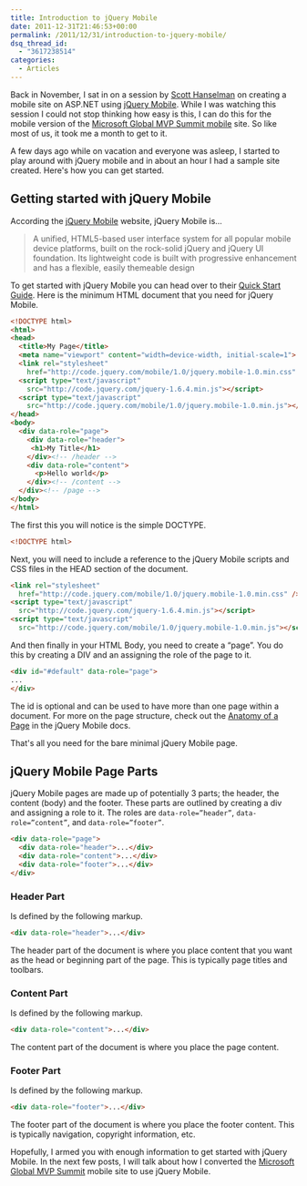 ```yaml
---
title: Introduction to jQuery Mobile
date: 2011-12-31T21:46:53+00:00
permalink: /2011/12/31/introduction-to-jquery-mobile/
dsq_thread_id:
  - "3617238514"
categories:
  - Articles
---
```

Back in November, I sat in on a session by [Scott Hanselman](http://www.hanselman.com/blog/) on creating a mobile site on ASP.NET using [jQuery Mobile](http://jquerymobile.com/).  While I was watching this session I could not stop thinking how easy is this, I can do this for the mobile version of the [Microsoft Global MVP Summit mobile](http://mvpsummitevents.info/m/) site. So like most of us, it took me a month to get to it.

A few days ago while on vacation and everyone was asleep, I started to play around with jQuery mobile and in about an hour I had a sample site created.  Here's how you can get started.

## Getting started with jQuery Mobile

According the [jQuery Mobile](http://http://jquerymobile.com/) website, jQuery Mobile is…

> A unified, HTML5-based user interface system for all popular mobile device platforms, built on the rock-solid jQuery and jQuery UI foundation. Its lightweight code is built with progressive enhancement and has a flexible, easily themeable design

To get started with jQuery Mobile you can head over to their [Quick Start Guide](http://jquerymobile.com/demos/1.0/docs/about/getting-started.html).  Here is the minimum HTML document that you need for jQuery Mobile.

```html
<!DOCTYPE html>
<html>
<head>
  <title>My Page</title> 
  <meta name="viewport" content="width=device-width, initial-scale=1">
  <link rel="stylesheet"
    href="http://code.jquery.com/mobile/1.0/jquery.mobile-1.0.min.css" />
  <script type="text/javascript"
    src="http://code.jquery.com/jquery-1.6.4.min.js"></script>
  <script type="text/javascript"
    src="http://code.jquery.com/mobile/1.0/jquery.mobile-1.0.min.js"></script>
</head>
<body>
  <div data-role="page">
    <div data-role="header">
     <h1>My Title</h1>
    </div><!-- /header -->
    <div data-role="content">
      <p>Hello world</p>
    </div><!-- /content -->
  </div><!-- /page -->
</body>
</html>
```

The first this you will notice is the simple DOCTYPE.

```html
<!DOCTYPE html>
```

Next, you will need to include a reference to the jQuery Mobile scripts and CSS files in the HEAD section of the document.

```html
<link rel="stylesheet" 
  href="http://code.jquery.com/mobile/1.0/jquery.mobile-1.0.min.css" />
<script type="text/javascript" 
  src="http://code.jquery.com/jquery-1.6.4.min.js"></script>
<script type="text/javascript" 
  src="http://code.jquery.com/mobile/1.0/jquery.mobile-1.0.min.js"></script>
```

And then finally in your HTML Body, you need to create a “page”. You do this by creating a DIV and an assigning the role of the page to it.

```html
<div id="#default" data-role="page">
...
</div>
```

The id is optional and can be used to have more than one page within a document.  For more on the page structure, check out the [Anatomy of a Page](http://jquerymobile.com/demos/1.0/docs/pages/page-anatomy.html) in the jQuery Mobile docs.

That's all you need for the bare minimal jQuery Mobile page.

## jQuery Mobile Page Parts

jQuery Mobile pages are made up of potentially 3 parts; the header, the content (body) and the footer.  These parts are outlined by creating a div and assigning a role to it.  The roles are `data-role=”header”`, `data-role=”content”`, and `data-role=”footer”`.

```html
<div data-role="page">
  <div data-role="header">...</div>
  <div data-role="content">...</div>
  <div data-role="footer">...</div>
</div>
```

### Header Part

Is defined by the following markup.

```html
<div data-role="header">...</div>
```

The header part of the document is where you place content that you want as the head or beginning part of the page. This is typically page titles and toolbars.

### Content Part

Is defined by the following markup.

```html
<div data-role="content">...</div>
```

The content part of the document is where you place the page content.

### Footer Part

Is defined by the following markup.

```html
<div data-role="footer">...</div>
```

The footer part of the document is where you place the footer content. This is typically navigation, copyright information, etc.

Hopefully, I armed you with enough information to get started with jQuery Mobile. In the next few posts, I will talk about how I converted the [Microsoft Global MVP Summit](http://www.mvpsummitevents.info) mobile site to use jQuery Mobile.